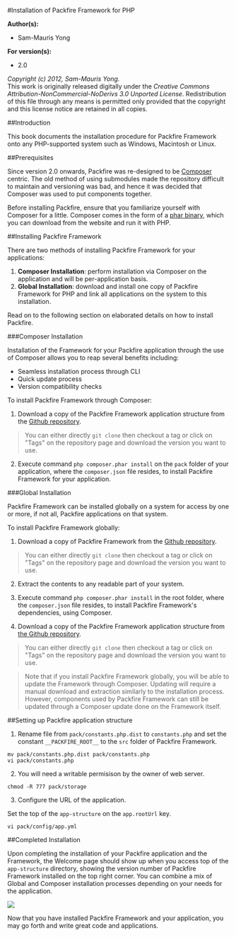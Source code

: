#Installation of Packfire Framework for PHP

**Author(s):**

- Sam-Mauris Yong

**For version(s):**

 - 2.0


*Copyright (c) 2012, Sam-Mauris Yong.*  
This work is originally released digitally under the *Creative Commons Attribution-NonCommercial-NoDerivs 3.0 Unported License*. Redistribution of this file through any means is permitted only provided that the copyright and this license notice are retained in all copies. 

##Introduction

This book documents the installation procedure for Packfire Framework onto any PHP-supported system such as Windows, Macintosh or Linux. 

##Prerequisites

Since version 2.0 onwards, Packfire was re-designed to be [Composer](http://getcomposer.org) centric. The old method of using submodules made the repository difficult to maintain and versioning was bad, and hence it was decided that Composer was used to put components together.

Before installing Packfire, ensure that you familiarize yourself with Composer for a little. Composer comes in the form of a [phar binary](http://php.net/manual/en/intro.phar.php), which you can download from the website and run it with PHP. 

##Installing Packfire Framework

There are two methods of installing Packfire Framework for your applications:

1. **Composer Installation**: perform installation via Composer on the application and will be per-application basis.
2. **Global Installation**: download and install one copy of Packfire Framework for PHP and link all applications on the system to this installation.

Read on to the following section on elaborated details on how to install Packfire.

###Composer Installation

Installation of the Framework for your Packfire application through the use of Composer allows you to reap several benefits including:

- Seamless installation process through CLI
- Quick update process
- Version compatibility checks

To install Packfire Framework through Composer:

1. Download a copy of the Packfire Framework application structure from the [Github repository](https://github.com/packfire/app-structure).
  > You can either directly `git clone` then checkout a tag or click on "Tags" on the repository page and download the version you want to use.

2. Execute command `php composer.phar install` on the `pack` folder of your application, where the `composer.json` file resides, to install Packfire Framework for your application.

###Global Installation

Packfire Framework can be installed globally on a system for access by one or more, if not all, Packfire applications on that system.

To install Packfire Framework globally:

1. Download a copy of Packfire Framework from the [Github repository](https://github.com/packfire/packfire-framework).
  > You can either directly `git clone` then checkout a tag or click on "Tags" on the repository page and download the version you want to use.

2. Extract the contents to any readable part of your system. 

3. Execute command `php composer.phar install` in the root folder, where the `composer.json` file resides, to install Packfire Framework's dependencies, using Composer. 

4. Download a copy of the Packfire Framework application structure from [the Github repository](https://github.com/packfire/app-structure).
  > You can either directly `git clone` then checkout a tag or click on "Tags" on the repository page and download the version you want to use.

> Note that if you install Packfire Framework globally, you will be able to update the Framework through Composer. Updating will require a manual download and extraction similarly to the installation process. However, components used by Packfire Framework can still be updated through a Composer update done on the Framework itself. 


##Setting up Packfire application structure

1. Rename file from `pack/constants.php.dist` to `constants.php` and set the constant `__PACKFIRE_ROOT__` to the `src` folder of Packfire Framework.
```
mv pack/constants.php.dist pack/constants.php
vi pack/constants.php
```


2. You will need a writable permisison by the owner of web server.
```
chmod -R 777 pack/storage
```


3. Configure the URL of the application.

Set the top of the `app-structure` on the `app.rootUrl` key.
```
vi pack/config/app.yml
```


##Completed Installation


Upon completing the installation of your Packfire application and the Framework, the Welcome page should show up when you access top of the `app-structure` directory, showing the version number of Packfire Framework installed on the top right corner. You can combine a mix of Global and Composer installation processes depending on your needs for the application.

![](http://i.imgur.com/CVoxh.png)

Now that you have installed Packfire Framework and your application, you may go forth and write great code and applications.

